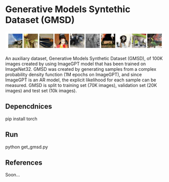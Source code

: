 # Generative Models Syntethic Dataset (GMSD)

![alt text](https://github.com/eyalbetzalel/gmsd/blob/main/gmsd_examples.jpg)

An auxiliary dataset, Generative Models Synthetic Dataset (GMSD), of 100K images created by using ImageGPT model that has been trained on ImageNet32. GMSD was created by generating samples from a complex probability density function (1M epochs on ImageGPT), and since ImageGPT is an AR model, the explicit likelihood for each sample can be measured. GMSD is split to training set (70K images), validation set (20K images) and test set (10k images).

## Depencdnices

pip install torch

## Run

python get_gmsd.py

## References

Soon...
